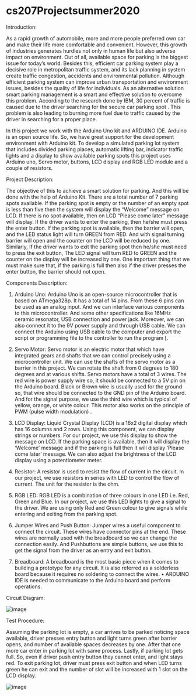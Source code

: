 # cs207Projectsummer2020
Introduction:

As a rapid growth of automobile, more and more people preferred own car and make their life more comfortable and convenient. However, this growth of industries generates hurdles not only in human life but also adverse impact on environment. Out of all, available space for parking is the biggest issue for today’s world. Besides this, efficient car parking system play a decisive role in metropolitan traffic system, and its lack planning in system create traffic congestion, accidents and environmental pollution. Although efficient parking system can improve urban transportation and environment issues, besides the quality of life for individuals. As an alternative solution smart parking management is a smart and effective solution to overcome this problem. According to the research done by IBM, 30 percent of traffic is caused due to the driver searching for the secure car parking spot . This problem is also leading to burning more fuel due to traffic caused by the driver in searching for a proper place. 

In this project we work with the Arduino Uno kit and ARDUINO IDE. Arduino is an open source life. So, we have great support for the development environment with Arduino kit. To develop a simulated parking lot system that includes divided parking places, automatic lifting bar, indicator traffic lights and a display to show available parking spots this project uses Arduino uno, Servo motor, buttons, LCD display and RGB LED module and a couple of resistors.

Project Description:

The objective of this to achieve a smart solution for parking. And this will be done with the help of Arduino Kit. There are a total number of 7 parking spots available. If the parking spot is empty or the number of an empty spot is less than five then the system will display the “Welcome” message on LCD. If there is no spot available, then on LCD “Please come later” message will display. If the driver wants to enter the parking, then he/she must press the enter button. If the parking spot is available, then the barrier will open, and the LED status light will turn GREEN from RED. And with signal turning barrier will open and the counter on the LCD will be reduced by one. Similarly, If the driver wants to exit the parking spot then he/she must need to press the exit button, The LED signal will turn RED to GREEN and the counter on the display will be increased by one. One important thing that we must make sure that, if the parking is full then also if the driver presses the enter button, the barrier should not open. 

Components Description:

1.	Arduino Uno:
Arduino Uno is an open-source microcontroller that is based on ATmega328p. It has a total of 14 pins. From these 6 pins can be used as an analog input. And we can interface various components to this microcontroller. And some other specifications like 16MHz ceramic resonator, USB connection and power jack. Moreover, we can also connect it to the 9V power supply and through USB cable. We can connect the Arduino using USB cable to the computer and export the script or programming file to the controller to run the program [.


2.	Servo Motor:
Servo motor is an electric motor that which have integrated gears and shafts that we can control precisely using a microcontroller unit. We can use the shafts of the servo motor as a barrier in this project. We can rotate the shaft from 0 degrees to 180 degrees and at various shifts. Servo motors have a total of 3 wires. The red wire is power supply wire so, it should be connected to a 5V pin on the Arduino board. Black or Brown wire is usually used for the ground so, that wire should be connected to the GND pin of the Arduino board. And for the signal purpose, we use the third wire which is typical of yellow, orange, or white colour. This motor also works on the principle of PWM (pulse width modulation) .

 
3.	LCD Display:
Liquid Crystal Display (LCD) is a 16x2 digital display which has 16 columns and 2 rows. Using this component, we can display strings or numbers. For our project, we use this display to show the message on LCD. If the parking space is available, then it will display the ‘Welcome’ message and if the parking is full then it will display ‘Please come later’ message. We can also adjust the brightness of the LCD display using a potentiometer meter.
 

4.	Resistor:
 A resistor is used to resist the flow of current in the circuit. In our project, we use resistors in series with LED to control the flow of current. The unit for the resistor is the ohm.
 

5.	RGB LED:
RGB LED is a combination of three colours in one LED i.e. Red, Green and Blue. In our project, we use this LED lights to give a signal to the driver. We are using only Red and Green colour to give signals while entering and exiting from the parking spot.
 
6.	Jumper Wires and Push Button:
Jumper wires a useful component to connect the circuit. These wires have connector pins at the end. These wires are normally used with the breadboard so we can change the connection easily. And Pushbuttons are simple buttons, we use this to get the signal from the driver as an entry and exit button.
   

7.	Breadboard:
 A breadboard is the most basic piece when it comes to building a prototype for any circuit. It is also referred as a solderless board because it requires no soldering to connect the wires.
•	ARDUINO IDE is needed to communicate to the Arduino board and perform operations.

Circuit Diagram:


![image](https://user-images.githubusercontent.com/68759899/90946393-8cf56900-e3e9-11ea-9127-b895dea44430.png)


Test Procedure:
 
Assuming the parking lot is empty, a car arrives to be parked noticing space available, driver presses entry button and light turns green after barrier opens, and number of available spaces decreases by one. After that one more car enter in parking lot with same process. Lastly, if parking lot gets full. So, even if driver push entry button they cannot enter, and light stays red. To exit parking lot, driver must press exit button and when LED turns green he can exit and the number of slot will be increased with 1 slot on the LCD display.

![image](https://user-images.githubusercontent.com/68759899/90946421-d34ac800-e3e9-11ea-9818-2cf14437b914.png)

                           



